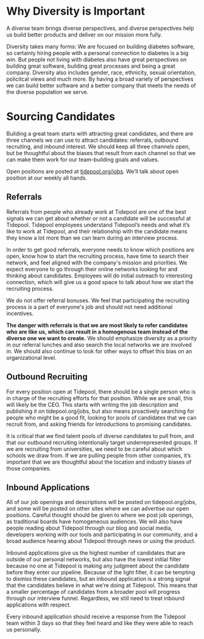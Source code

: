 
# Why Diversity is Important

A diverse team brings diverse perspectives, and diverse perspectives help us build better products and deliver on our mission more fully.

Diversity takes many forms: We are focused on building diabetes software, so certainly hiring people with a personal connection to diabetes is a big win. But people not living with diabetes also have great perspectives on building great software, building great processes and being a great company. Diversity also includes gender, race, ethnicity, sexual orientation, policitcal views and much more. By having a broad variety of perspectives we can build better software and a better company that meets the needs of the diverse population we serve.

# Sourcing Candidates

Building a great team starts with attracting great candidates, and there are three channels we can use to attract candidates: referrals, outbound recruiting, and inbound interest.  We should keep all three channels open, but be thoughtful about the biases that result from each channel so that we can make them work for our team-building goals and values.

Open positions are posted at [tidepool.org/jobs](https://tidepool.org/jobs). We’ll talk about open position at our weekly all hands.

## Referrals

Referrals from people who already work at Tidepool are one of the best signals we can get about whether or not a candidate will be successful at Tidepool. Tidepool employees understand Tidepool’s needs and what it’s like to work at Tidepool, and their relationship with the candidate means they know a lot more than we can learn during an interview process.

In order to get good referrals, everyone needs to know which positions are open, know how to start the recruiting process, have time to search their network, and feel aligned with the company's mission and priorities. We expect everyone to go through their online networks looking for and thinking about candidates. Employees will do initial outreach to interesting connection, which will give us a good space to talk about how we start the recruiting process.

We do not offer referral bonuses. We feel that participating the recruiting process is a part of everyone's job and should not need additional incentives.

**The danger with referrals is that we are most likely to refer candidates who are like us, which can result in a homogenous team instead of the diverse one we want to create.** We should emphasize diversity as a priority in our referral lunches and also search the local networks we are involved in. We should also continue to look for other ways to offset this bias on an organizational level.

## Outbound Recruiting

For every position open at Tidepool, there should be a single person who is in charge of the recruiting efforts for that position. While we are small, this will likely be the CEO. This starts with writing the job description and publishing it on tidepool.org/jobs, but also means proactively searching for people who might be a good fit, looking for pools of candidates that we can recruit from, and asking friends for introductions to promising candidates.

It is critical that we find talent pools of diverse candidates to pull from, and that our outbound recruiting intentionally target underrepresented groups. If we are recruiting from universities, we need to be careful about which schools we draw from. If we are pulling people from other companies, it’s important that we are thoughtful about the location and industry biases of those companies. 

## Inbound Applications

All of our job openings and descriptions will be posted on tidepool.org/jobs, and some will be posted on other sites where we can advertise our open positions. Careful thought should be given to where we post job openings, as traditional boards have homogeneous audiences. We will also have people reading about Tidepool through our blog and social media, developers working with our tools and participating in our community, and a broad audience hearing about Tidepool through news or using the product.

Inbound applications give us the highest number of candidates that are outside of our personal networks, but also have the lowest initial filter because no one at Tidepool is making any judgment about the candidate before they enter our pipeline. Because of the light filter, it can be tempting to dismiss these candidates, but an inbound application is a strong signal that the candidates believe in what we’re doing at Tidepool. This means that a smaller percentage of candidates from a broader pool will progress through our interview funnel. Regardless, we still need to treat inbound applications with respect. 

Every inbound application should receive a response from the Tidepool team within 3 days so that they feel heard and like they were able to reach us personally.
